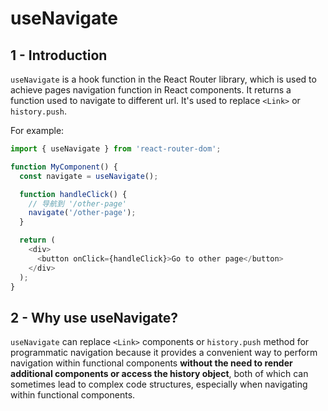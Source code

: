 # useNavigate

## 1 - Introduction
`useNavigate` is a hook function in the React Router library, which is used to achieve pages navigation function in 
React components. It returns a function used to navigate to different url. It's used to replace `<Link>` or `history.push`.

For example:
```javascript
import { useNavigate } from 'react-router-dom';

function MyComponent() {
  const navigate = useNavigate();

  function handleClick() {
    // 导航到 '/other-page'
    navigate('/other-page');
  }

  return (
    <div>
      <button onClick={handleClick}>Go to other page</button>
    </div>
  );
}
```
## 2 - Why use useNavigate?
`useNavigate` can replace `<Link>` components or `history.push` method for programmatic navigation because it provides a 
convenient way to perform navigation within functional components **without the need to render additional components or 
access the history object**, both of which can sometimes lead to complex code structures, especially when navigating within functional components.
